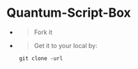 # Quantum-Script-Box

- > Fork it <i class="fa-solid fa-hand-point-up"></i>
- > Get it to your local by:
```
    git clone -url
```